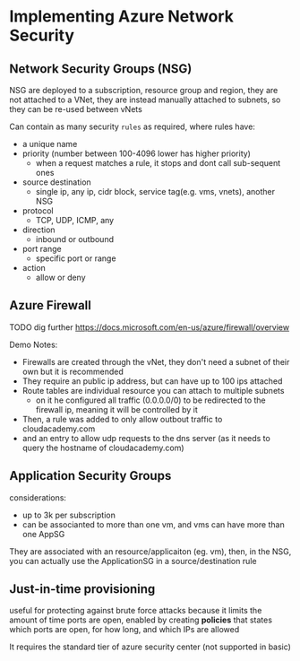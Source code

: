 # Implementing Azure Network Security

## Network Security Groups (NSG)
NSG are deployed to a subscription, resource group and region, 
they are not attached to a VNet, they are instead manually attached to subnets,
so they can be re-used between vNets

Can contain as many security `rules` as required, where rules have:
- a unique name
- priority (number between 100-4096 lower has higher priority)
  - when a request matches a rule, it stops and dont call sub-sequent ones
- source destination
  - single ip, any ip, cidr block, service tag(e.g. vms, vnets), another NSG
- protocol
  - TCP, UDP, ICMP, any
- direction
  - inbound or outbound
- port range
  - specific port or range
- action
  - allow or deny

## Azure Firewall
TODO dig further https://docs.microsoft.com/en-us/azure/firewall/overview

Demo Notes:
- Firewalls are created through the vNet, they don't need a subnet of their own
but it is recommended
- They require an public ip address, but can have up to 100 ips attached
- Route tables are individual resource you can attach to multiple subnets
  - on it he configured all traffic (0.0.0.0/0) to be redirected to the
    firewall ip, meaning it will be controlled by it
- Then, a rule was added to only allow outbout traffic to cloudacademy.com
- and an entry to allow udp requests to the dns server
  (as it needs to query the hostname of cloudacademy.com)

## Application Security Groups
considerations:
- up to 3k per subscription
- can be associanted to more than one vm, and vms can have more than one AppSG

They are associated with an resource/applicaiton (eg. vm), then, in the NSG,
you can actually use the ApplicationSG in a source/destination rule

## Just-in-time provisioning
useful for protecting against brute force attacks because it limits the amount
of time ports are open, enabled by creating __policies__ that states which ports
are open, for how long, and which IPs are allowed

It requires the standard tier of azure security center (not supported in basic)
